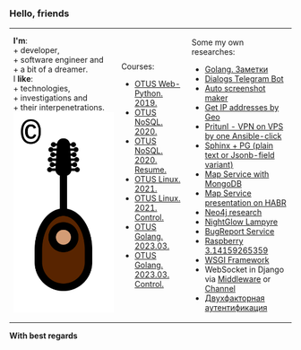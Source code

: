 ### Hello, friends


<TABLE style="border:none;"><TR  style="border:none;">
  <TD style="border:none;"> <B>I'm</B>:<br>+ developer,<br>+ software engineer and<br>+ a bit of a dreamer.<br>I <B>like</B>:<br>+ technologies,<br>+ investigations and<br>+ their interpenetrations. <IMG SRC="https://github.com/BorisPlus/SVG/blob/5521ce02a1c28f5e4666f4e754aeb49de98fe171/INSTRUMENTS/lutna.svg" </TD>
  <TD style="border:none;">
    
Courses:
* [OTUS Web-Python. 2019.](https://github.com/BorisPlus/OTUS_web_python_2019) 
* [OTUS NoSQL. 2020.](https://github.com/BorisPlus/otus_nosql_2020)
* [OTUS NoSQL. 2020. Resume.](https://github.com/BorisPlus/otus_nosql) 
* [OTUS Linux. 2021.](https://github.com/BorisPlus/otus_linux)
* [OTUS Linux. 2021. Control.](https://github.com/BorisPlus/otus_linux_control)
* [OTUS Golang. 2023.03.](https://github.com/BorisPlus/OTUS-Go-2023-03)
* [OTUS Golang. 2023.03. Control.](https://github.com/BorisPlus/image-preview-service)
    
</TD>
<TD style="border:none;"> 
  
Some my own researches:
* [Golang. Заметки](https://github.com/BorisPlus/golang_notes) 
* [Dialogs Telegram Bot](https://github.com/BorisPlus/dialogs_bot) 
* [Auto screenshot maker](https://github.com/BorisPlus/scr33nsh0t) 
* [Get IP addresses by Geo](https://github.com/BorisPlus/4it.me) 
* [Pritunl - VPN on VPS by one Ansible-click](https://github.com/BorisPlus/ansible_pritunl) 
* [Sphinx + PG (plain text or Jsonb-field variant)](https://github.com/BorisPlus/sphinx_and_postgres) 
* [Map Service with MongoDB](https://github.com/BorisPlus/mongodb_geo) 
* [Map Service presentation on HABR](https://habr.com/ru/articles/550294/)  
* [Neo4j research](https://github.com/BorisPlus/neo4j_example) 
* [NightGlow Lampyre](https://github.com/BorisPlus/night_glow) 
* [BugReport Service](https://github.com/BorisPlus/BugReport) 
* [Raspberry 3.14159265359](https://github.com/BorisPlus/3.14159265359) 
* [WSGI Framework](https://github.com/BorisPlus/dummy_wsgi_framework) 
* WebSocket in Django via [Middleware](https://github.com/BorisPlus/django_websocket_middleware) or [Channel](https://github.com/BorisPlus/django_websocket_channels)
* [Двухфакторная аутентификация](https://github.com/BorisPlus/2fa)
  
 </TD>
</TR><TABLE>

__With best regards__
